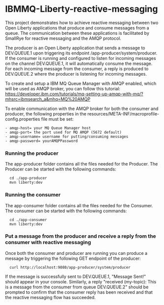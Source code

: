 # IBMMQ-Liberty-reactive-messaging

This project demonstrates how to achieve reactive messaging between two Open Liberty applications that produce and consume messages from a queue. The communication between these applications is facilitated by SmallRye for reactive messaging and the AMQP protocol.

The producer is an Open Liberty application that sends a message to DEV.QUEUE.1 upon triggering its endpoint /app-producer/system/producer. If the consumer is running and configured to listen for incoming messages on the channel DEV.QUEUE.1, it will automatically consume the message. For each incoming message from the consumer, a reply is produced to DEV.QUEUE.2 where the producer is listening for incoming messages.

To create and setup a IBM MQ Queue Manager with AMQP enabled, which will be used as AMQP broker, you can follow this tutorial: 
https://developer.ibm.com/tutorials/mq-setting-up-amqp-with-mq/?mhsrc=ibmsearch_a&mhq=MQ%20AMQP


To enable communication with the AMQP broker for both the consumer and producer, the following properties in the resources/META-INF/macroprofile-config.properties file must be set:
```
- amqp-host= your MQ Queue Manager host
- amqp-port= the port used for MQ AMQP (5672 default)
- amqp-username= username for putting/consuming messages 
- amqp-password= yourAMQPPassword
```


### Running the producer
The app-producer folder contains all the files needed for the Producer.
The Producer can be started with the following commands:
```
  cd ./app-producer
  mvn liberty:dev
```

### Running the consumer
The app-consumer folder contains all the files needed for the Consumer.
The consumer can be started with the following commands:
```
  cd ./app-consumer
  mvn liberty:dev
```

### Put a message from the producer and receive a reply from the consumer with reactive messaging
Once both the consumer and producer are running you can produce a message by triggering the following GET endpoint of the producer: 
```
  curl http://localhost:9080/app-producer/system/producer
```
If the message is successfully sent to DEV.QUEUE.1, "Message Sent!" should appear in your console. Similarly, a reply "received (my-topic): This is a message from the consumer from queue DEV.QUEUE.2" should be prompted to confirm that the consumer reply has been received and that the reactive messaging flow has succeeded.
